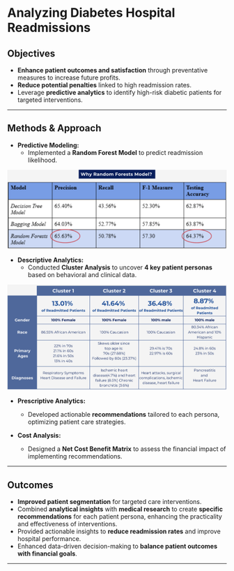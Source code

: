 # Analyzing Diabetes Hospital Readmissions  

## Objectives  
- **Enhance patient outcomes and satisfaction** through preventative measures to increase future profits.  
- **Reduce potential penalties** linked to high readmission rates.  
- Leverage **predictive analytics** to identify high-risk diabetic patients for targeted interventions.  

---

## Methods & Approach  
- **Predictive Modeling:**  
  - Implemented a **Random Forest Model** to predict readmission likelihood.
 
  
![Model Performance](Model_Performance.png)

- **Descriptive Analytics:**  
  - Conducted **Cluster Analysis** to uncover **4 key patient personas** based on behavioral and clinical data.

![Cluster Analysis Results](Cluster%20Analysis%20Results.png)

- **Prescriptive Analytics:**  
  - Developed actionable **recommendations** tailored to each persona, optimizing patient care strategies.  

- **Cost Analysis:**  
  - Designed a **Net Cost Benefit Matrix** to assess the financial impact of implementing recommendations.  

---

## Outcomes  
- **Improved patient segmentation** for targeted care interventions.  
- Combined **analytical insights** with **medical research** to create **specific recommendations** for each patient persona, enhancing the practicality and effectiveness of interventions.  
- Provided actionable insights to **reduce readmission rates** and improve hospital performance.  
- Enhanced data-driven decision-making to **balance patient outcomes with financial goals**.  

---
